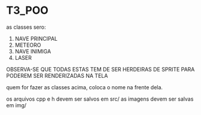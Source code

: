 # T3_POO

as classes sero:
1. NAVE PRINCIPAL
2. METEORO
3. NAVE INIMIGA
4. LASER

OBSERVA-SE QUE TODAS ESTAS TEM DE SER HERDEIRAS DE SPRITE PARA PODEREM SER RENDERIZADAS NA TELA

quem for fazer as classes acima, coloca o nome na frente dela.

os arquivos cpp e h devem ser salvos em src/
as imagens devem ser salvas em img/
